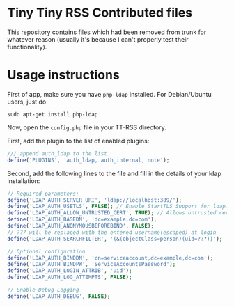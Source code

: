 Tiny Tiny RSS Contributed files
===============================

This repository contains files which had been removed from trunk for
whatever reason (usually it's because I can't properly test their functionality).


Usage instructions
=================

First of app, make sure you have `php-ldap` installed.
For Debian/Ubuntu users, just do

`sudo apt-get install php-ldap`


Now, open the `config.php` file in your TT-RSS directory.

First, add the plugin to the list of enabled plugins:

```php
/// append auth_ldap to the list
define('PLUGINS', 'auth_ldap, auth_internal, note');
```

Second, add the following lines to the file and fill in the details of your ldap installation:

```php
// Required parameters:
define('LDAP_AUTH_SERVER_URI', 'ldap://localhost:389/');
define('LDAP_AUTH_USETLS', FALSE); // Enable StartTLS Support for ldap://
define('LDAP_AUTH_ALLOW_UNTRUSTED_CERT', TRUE); // Allows untrusted certificate
define('LDAP_AUTH_BASEDN', 'dc=example,dc=com');
define('LDAP_AUTH_ANONYMOUSBEFOREBIND', FALSE);
// ??? will be replaced with the entered username(escaped) at login
define('LDAP_AUTH_SEARCHFILTER', '(&(objectClass=person)(uid=???))');

// Optional configuration
define('LDAP_AUTH_BINDDN', 'cn=serviceaccount,dc=example,dc=com');
define('LDAP_AUTH_BINDPW', 'ServiceAccountsPassword');
define('LDAP_AUTH_LOGIN_ATTRIB', 'uid');
define('LDAP_AUTH_LOG_ATTEMPTS', FALSE);

// Enable Debug Logging
define('LDAP_AUTH_DEBUG', FALSE);
```
